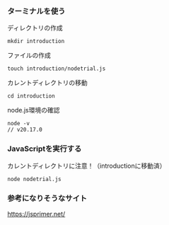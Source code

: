 ### ターミナルを使う
ディレクトリの作成
```
mkdir introduction
```
ファイルの作成
```
touch introduction/nodetrial.js
```

カレントディレクトリの移動
```
cd introduction
```

node.js環境の確認
```
node -v
// v20.17.0
```

### JavaScriptを実行する
カレントディレクトリに注意！（introductionに移動済）
```
node nodetrial.js
```

### 参考になりそうなサイト
https://jsprimer.net/